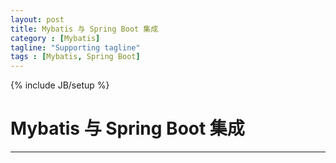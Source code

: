 ```yaml
---
layout: post
title: Mybatis 与 Spring Boot 集成
category : [Mybatis]
tagline: "Supporting tagline"
tags : [Mybatis, Spring Boot]
---
```

{% include JB/setup %}
# Mybatis 与 Spring Boot 集成
---


<!--break-->

